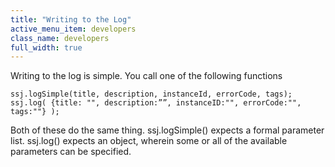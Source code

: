 ```yaml
---
title: "Writing to the Log"
active_menu_item: developers
class_name: developers
full_width: true
---
```



Writing to the log is simple. You call one of the following functions

    ssj.logSimple(title, description, instanceId, errorCode, tags);
    ssj.log( {title: "", description:””, instanceID:"", errorCode:"", tags:""} );
   

Both of these do the same thing. ssj.logSimple() expects a formal parameter list. ssj.log() expects an object, wherein some or all of the available parameters can be specified.

